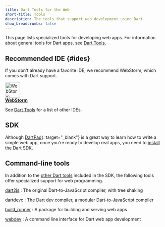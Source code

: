 ```yaml
---
title: Dart Tools for the Web
short-title: Tools
description: The tools that support web development using Dart.
show_breadcrumbs: false
---
```


This page lists specialized tools for developing web apps.
For information about general tools for Dart apps, see
[Dart Tools.]({{site.dartlang}}/tools)

## Recommended IDE {#ides}

If you don't already have a favorite IDE,
we recommend WebStorm, which comes with Dart support.

<a href="/tools/webstorm">
<img src="{% asset_path 'webstorm.svg' %}" alt="WebStorm icon" width="48"><br>
<b>WebStorm</b>
</a>

See [Dart Tools]({{site.dartlang}}/tools#ides) for a list of other IDEs.

## SDK

Although [DartPad][]{: target="_blank"} is a great way to learn how to write a
simple web app, once you're ready to develop real apps, you need to
[install the Dart SDK.](/tools/sdk)

## Command-line tools

In addition to the [other Dart tools]({{site.dartlang}}/tools)
included in the SDK, the following tools
offer specialized support for web programming.

[dart2js](/tools/dart2js)
: The original Dart-to-JavaScript compiler, with tree shaking

[dartdevc](/tools/dartdevc)
: The Dart dev compiler, a modular Dart-to-JavaScript compiler

[build_runner](/tools/build_runner)
: A package for building and serving web apps

[webdev](/tools/webdev)
: A command line interface for Dart web app development

[DartPad]: {{site.custom.dartpad.direct-link}}

